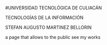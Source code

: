 #UNIVERSIDAD TECNOLÓGICA DE CULIACÁN


TECNOLOGÍAS DE LA INFORMACIÓN

STEFAN AUGUSTO MARTINEZ BELLORIN

a page that allows to the public see my works
